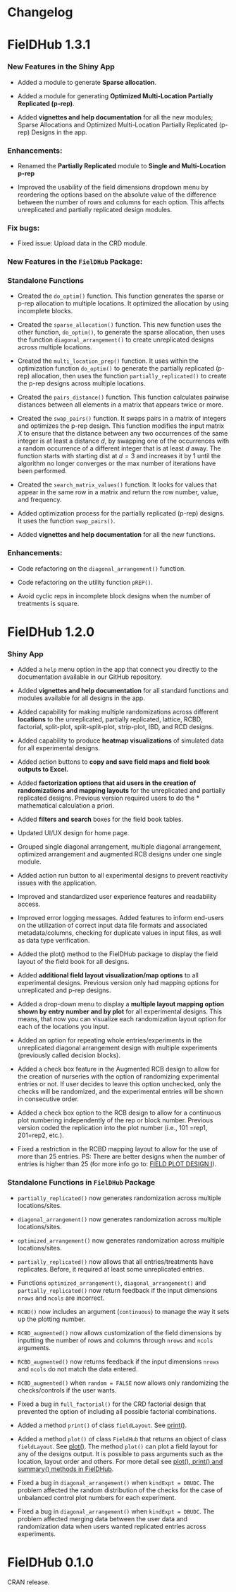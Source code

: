 
<!-- NEWS.md is generated from NEWS.Rmd. Please edit that file -->

# Changelog

# FielDHub 1.3.1

### New Features in the Shiny App

- Added a module to generate **Sparse allocation**.

- Added a module for generating **Optimized Multi-Location Partially
  Replicated (p-rep)**.

- Added **vignettes and help documentation** for all the new modules;
  Sparse Allocations and Optimized Multi-Location Partially Replicated
  (p-rep) Designs in the app.

### Enhancements:

- Renamed the **Partially Replicated** module to **Single and
  Multi-Location p-rep**

- Improved the usability of the field dimensions dropdown menu by
  reordering the options based on the absolute value of the difference
  between the number of rows and columns for each option. This affects
  unreplicated and partially replicated design modules.

### Fix bugs:

- Fixed issue: Upload data in the CRD module.

### New Features in the `FielDHub` Package:

### Standalone Functions

- Created the `do_optim()` function. This function generates the sparse
  or p-rep allocation to multiple locations. It optimized the allocation
  by using incomplete blocks.

- Created the `sparse_allocation()` function. This new function uses the
  other function, `do_optim()`, to generate the sparse allocation, then
  uses the function `diagonal_arrangement()` to create unreplicated
  designs across multiple locations.

- Created the `multi_location_prep()` function. It uses within the
  optimization function `do_optim()` to generate the partially
  replicated (p-rep) allocation, then uses the function
  `partially_replicated()` to create the p-rep designs across multiple
  locations.

- Created the `pairs_distance()` function. This function calculates
  pairwise distances between all elements in a matrix that appears twice
  or more.

- Created the `swap_pairs()` function. It swaps pairs in a matrix of
  integers and optimizes the p-rep design. This function modifies the
  input matrix $X$ to ensure that the distance between any two
  occurrences of the same integer is at least a distance $d$, by
  swapping one of the occurrences with a random occurrence of a
  different integer that is at least $d$ away. The function starts with
  starting dist at $d = 3$ and increases it by $1$ until the algorithm
  no longer converges or the max number of iterations have been
  performed.

- Created the `search_matrix_values()` function. It looks for values
  that appear in the same row in a matrix and return the row number,
  value, and frequency.

- Added optimization process for the partially replicated (p-rep)
  designs. It uses the function `swap_pairs()`.

- Added **vignettes and help documentation** for all the new functions.

### Enhancements:

- Code refactoring on the `diagonal_arrangement()` function.

- Code refactoring on the utility function `pREP()`.

- Avoid cyclic reps in incomplete block designs when the number of
  treatments is square.

# FielDHub 1.2.0

### Shiny App

- Added a `help` menu option in the app that connect you directly to the
  documentation available in our GitHub repository.

- Added **vignettes and help documentation** for all standard functions
  and modules available for all designs in the app.

- Added capability for making multiple randomizations across different
  **locations** to the unreplicated, partially replicated, lattice,
  RCBD, factorial, split-plot, split-split-plot, strip-plot, IBD, and
  RCD designs.

- Added capability to produce **heatmap visualizations** of simulated
  data for all experimental designs.

- Added action buttons to **copy and save field maps and field book
  outputs to Excel.**

- Added **factorization options that aid users in the creation of
  randomizations and mapping layouts** for the unreplicated and
  partially replicated designs. Previous version required users to do
  the \* mathematical calculation a priori.

- Added **filters and search** boxes for the field book tables.

- Updated UI/UX design for home page.

- Grouped single diagonal arrangement, multiple diagonal arrangement,
  optimized arrangement and augmented RCB designs under one single
  module.

- Added action run button to all experimental designs to prevent
  reactivity issues with the application.

- Improved and standardized user experience features and readability
  access.

- Improved error logging messages. Added features to inform end-users on
  the utilization of correct input data file formats and associated
  metadata/columns, checking for duplicate values in input files, as
  well as data type verification.

- Added the plot() method to the FielDHub package to display the field
  layout of the field book for all designs.

- Added **additional field layout visualization/map options** to all
  experimental designs. Previous version only had mapping options for
  unreplicated and p-rep designs.

- Added a drop-down menu to display a **multiple layout mapping option
  shown by entry number and by plot** for all experimental designs. This
  means, that now you can visualize each randomization layout option for
  each of the locations you input.

- Added an option for repeating whole entries/experiments in the
  unreplicated diagonal arrangement design with multiple experiments
  (previously called decision blocks).

- Added a check box feature in the Augmented RCB design to allow for the
  creation of nurseries with the option of randomizing experimental
  entries or not. If user decides to leave this option unchecked, only
  the checks will be randomized, and the experimental entries will be
  shown in consecutive order.

- Added a check box option to the RCB design to allow for a continuous
  plot numbering independently of the rep or block number. Previous
  version coded the replication into the plot number (i.e., 101 =rep1,
  201=rep2, etc.).

- Fixed a restriction in the RCBD mapping layout to allow for the use of
  more than 25 entries. PS: There are better designs when the number of
  entries is higher than 25 (for more info go to: [FIELD PLOT DESIGN
  I](https://www.ndsu.edu/faculty/horsley/)).

### Standalone Functions in `FielDHub` Package

- `partially_replicated()` now generates randomization across multiple
  locations/sites.

- `diagonal_arrangement()` now generates randomization across multiple
  locations/sites.

- `optimized_arrangement()` now generates randomization across multiple
  locations/sites.

- `partially_replicated()` now allows that all entries/treatments have
  replicates. Before, it required at least some unreplicated entries.

- Functions `optimized_arrangement()`, `diagonal_arrangement()` and
  `partially_replicated()` now return feedback if the input dimensions
  `nrows` and `ncols` are incorrect.

- `RCBD()` now includes an argument (`continuous`) to manage the way it
  sets up the plotting number.

- `RCBD_augmented()` now allows customization of the field dimensions by
  inputting the number of rows and columns through `nrows` and `ncols`
  arguments.

- `RCBD_augmented()` now returns feedback if the input dimensions
  `nrows` and `ncols` do not match the data entered.

- `RCBD_augmented()` when `random = FALSE` now allows only randomizing
  the checks/controls if the user wants.

- Fixed a bug in `full_factorial()` for the CRD factorial design that
  prevented the option of including all possible factorial combinations.

- Added a method `print()` of class `fieldLayout`. See
  [print()](https://didiermurillof.github.io/FielDHub/reference/print.fieldLayout.html).

- Added a method `plot()` of class `FieldHub` that returns an object of
  class `fieldLayout`. See
  [plot()](https://didiermurillof.github.io/FielDHub/reference/plot.FielDHub.html).
  The method `plot()` can plot a field layout for any of the designs
  output. It is possible to pass arguments such as the location, layout
  order and others. For more detail see [plot(), print() and summary()
  methods in
  FielDHub](https://didiermurillof.github.io/FielDHub/articles/methods.html).

- Fixed a bug in `diagonal_arrangement()` when `kindExpt = DBUDC`. The
  problem affected the random distribution of the checks for the case of
  unbalanced control plot numbers for each experiment.

- Fixed a bug in `diagonal_arrangement()` when `kindExpt = DBUDC`. The
  problem affected merging data between the user data and randomization
  data when users wanted replicated entries across experiments.

# FielDHub 0.1.0

CRAN release.
